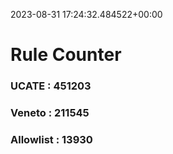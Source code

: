2023-08-31 17:24:32.484522+00:00
# Rule Counter 
 ### UCATE : 451203

 ### Veneto : 211545

 ### Allowlist : 13930